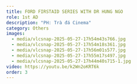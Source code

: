 ```yaml
---
title: FORD FIRSTAID SERIES WITH DR HUNG NGO
role: 1st AD
description: "PH: Trà đá Cinema"
category: Others
images:
  - media/vlcsnap-2025-05-27-17h54m43s766.jpg
  - media/vlcsnap-2025-05-27-17h54m18s361.jpg
  - media/vlcsnap-2025-05-27-17h56m01s577.jpg
  - media/vlcsnap-2025-05-27-17h55m17s497.jpg
  - media/vlcsnap-2025-05-27-17h44m40s715-1.jpg
video: https://youtu.be/k2Wn2oKRT6k
order: 3
---
```


